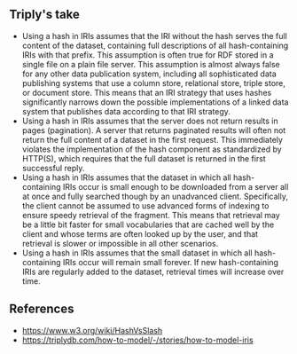 
## Triply's take


- Using a hash in IRIs assumes that the IRI without the hash serves the full content of the dataset, containing full descriptions of all hash-containing IRIs with that prefix. This assumption is often true for RDF stored in a single file on a plain file server. This assumption is almost always false for any other data publication system, including all sophisticated data publishing systems that use a column store, relational store, triple store, or document store. This means that an IRI strategy that uses hashes significantly narrows down the possible implementations of a linked data system that publishes data according to that IRI strategy.
- Using a hash in IRIs assumes that the server does not return results in pages (pagination). A server that returns paginated results will often not return the full content of a dataset in the first request. This immediately violates the implementation of the hash component as standardized by HTTP(S), which requires that the full dataset is returned in the first successful reply.
- Using a hash in IRIs assumes that the dataset in which all hash-containing IRIs occur is small enough to be downloaded from a server all at once and fully searched though by an unadvanced client. Specifically, the client cannot be assumed to use advanced forms of indexing to ensure speedy retrieval of the fragment. This means that retrieval may be a little bit faster for small vocabularies that are cached well by the client and whose terms are often looked up by the user, and that retrieval is slower or impossible in all other scenarios.
- Using a hash in IRIs assumes that the small dataset in which all hash-containing IRIs occur will remain small forever. If new hash-containing IRIs are regularly added to the dataset, retrieval times will increase over time.


## References

- https://www.w3.org/wiki/HashVsSlash
- https://triplydb.com/how-to-model/-/stories/how-to-model-iris
